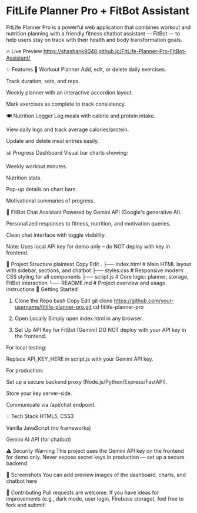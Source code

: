 # FitLife Planner Pro + FitBot Assistant

FitLife Planner Pro is a powerful web application that combines workout and nutrition planning with a friendly fitness chatbot assistant — FitBot — to help users stay on track with their health and body transformation goals.

🔥 Live Preview 
https://shashank9048.github.io/FitLife-Planner-Pro-FitBot-Assistant/

✨ Features
📅 Workout Planner
Add, edit, or delete daily exercises.

Track duration, sets, and reps.

Weekly planner with an interactive accordion layout.

Mark exercises as complete to track consistency.

🍽️ Nutrition Logger
Log meals with calorie and protein intake.

View daily logs and track average calories/protein.

Update and delete meal entries easily.

📊 Progress Dashboard
Visual bar charts showing:

Weekly workout minutes.

Nutrition stats.

Pop-up details on chart bars.

Motivational summaries of progress.

🤖 FitBot Chat Assistant
Powered by Gemini API (Google's generative AI).

Personalized responses to fitness, nutrition, and motivation queries.

Clean chat interface with toggle visibility.

Note: Uses local API key for demo only – do NOT deploy with key in frontend.

📂 Project Structure
plaintext
Copy
Edit
.
├── index.html       # Main HTML layout with sidebar, sections, and chatbot
├── styles.css       # Responsive modern CSS styling for all components
├── script.js        # Core logic: planner, storage, FitBot interaction
└── README.md        # Project overview and usage instructions
🚀 Getting Started
1. Clone the Repo
bash
Copy
Edit
git clone https://github.com/your-username/fitlife-planner-pro.git
cd fitlife-planner-pro
2. Open Locally
Simply open index.html in any browser.

3. Set Up API Key for FitBot (Gemini)
DO NOT deploy with your API key in the frontend.

For local testing:

Replace API_KEY_HERE in script.js with your Gemini API key.

For production:

Set up a secure backend proxy (Node.js/Python/Express/FastAPI).

Store your key server-side.

Communicate via /api/chat endpoint.

💡 Tech Stack
HTML5, CSS3

Vanilla JavaScript (no frameworks)

Gemini AI API (for chatbot)

⚠️ Security Warning
This project uses the Gemini API key on the frontend for demo only. Never expose secret keys in production — set up a secure backend.

📸 Screenshots
You can add preview images of the dashboard, charts, and chatbot here

🙌 Contributing
Pull requests are welcome. If you have ideas for improvements (e.g., dark mode, user login, Firebase storage), feel free to fork and submit!
